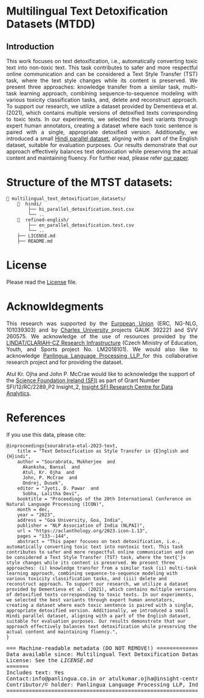 # Multilingual Text Detoxification Datasets (MTDD) 
## Introduction
<p align="justify">
This work focuses on text detoxification, i.e., automatically converting toxic text into non-toxic text. This task contributes to safer and more respectful online communication and can be considered a Text Style Transfer (TST) task, where the text style changes while its content is preserved. We present three approaches: knowledge transfer from a similar task, multi-task learning approach, combining sequence-to-sequence modeling with various toxicity classification tasks, and, delete and reconstruct approach. To support our research, we utilize a dataset provided by Dementieva et al.(2021), which contains multiple versions of detoxified texts corresponding to toxic texts. In our experiments, we selected the best variants through expert human annotators, creating a dataset where each toxic sentence is paired with a single, appropriate detoxified version. Additionally, we introduced a small <a href="https://github.com/panlingua/multilingual_text_detoxification_datasets"> Hindi parallel dataset</a>, aligning with a part of the English dataset, suitable for evaluation purposes. Our results demonstrate that our approach effectively balances text detoxication while preserving the actual content and maintaining fluency. For further read, please refer <a href="https://aclanthology.org/2023.icon-1.13"> our paper</a>.</p>

# Structure of the MTST datasets:
```
📂 multilingual_text_detoxification_datasets/
    📂  hindi/
        ├── hi_parallel_detoxification.test.csv
        └── ..
    📂  refined-english/
        ├── en_parallel_detoxification.test.csv
        └── ..
    ├── LICENSE.md
    ├── README.md
```

# License
Please read the [License](https://github.com/panlingua/multilingual_text_detoxification_datasets/blob/main/LICENSE) file.

# Acknowldegments
<p align="justify">
This research was supported by the <a href="https://erc.europa.eu/homepage">European Union</a> (ERC, NG-NLG, 101039303) and by <a href="https://cuni.cz/">Charles University </a> projects GAUK 392221 and SVV 260575. We acknowledge of the use of resources provided by the <a href="https://ufal.mff.cuni.cz/">LINDAT/CLARIAH-CZ Research Infrastructure</a> (Czech Ministry of Education, Youth, and Sports project No. LM2018101). We would also like to acknowledge <a href="panlingua.co.in"> Panlingua Language Processing LLP </a> for this collaborative research project and for providing the dataset.

Atul Kr. Ojha and John P. McCrae would like to acknowledge the support of the <a href="https://www.sfi.ie/"> Science Foundation Ireland (SFI)</a> as part of Grant Number SFI/12/RC/2289_P2 Insight_2, <a href="https://www.insight-centre.org/">Insight SFI Research Centre for Data Analytics</a>. </p>
# References
If you use this data, please cite:
```
@inproceedings{sourabrata-etal-2023-text,
    title = "Text Detoxification as Style Transfer in {E}nglish and {H}indi",
    author = "Sourabrata, Mukherjee  and
      Akanksha, Bansal  and
      Atul, Kr. Ojha  and
      John, P. McCrae  and
      Ondrej, Dusek",
    editor = "Jyoti, D. Pawar  and
      Sobha, Lalitha Devi",
    booktitle = "Proceedings of the 20th International Conference on Natural Language Processing (ICON)",
    month = dec,
    year = "2023",
    address = "Goa University, Goa, India",
    publisher = "NLP Association of India (NLPAI)",
    url = "https://aclanthology.org/2023.icon-1.13",
    pages = "133--144",
    abstract = "This paper focuses on text detoxification, i.e., automatically converting toxic text into nontoxic text. This task contributes to safer and more respectful online communication and can be considered a Text Style Transfer (TST) task, where the text{'}s style changes while its content is preserved. We present three approaches: (i) knowledge transfer from a similar task (ii) multi-task learning approach, combining sequence-to-sequence modeling with various toxicity classification tasks, and (iii) delete and reconstruct approach. To support our research, we utilize a dataset provided by Dementieva et al. (2021), which contains multiple versions of detoxified texts corresponding to toxic texts. In our experiments, we selected the best variants through expert human annotators, creating a dataset where each toxic sentence is paired with a single, appropriate detoxified version. Additionally, we introduced a small Hindi parallel dataset, aligning with a part of the English dataset, suitable for evaluation purposes. Our results demonstrate that our approach effectively balances text detoxification while preserving the actual content and maintaining fluency.",
}
```
</pre>

<pre>
=== Machine-readable metadata (DO NOT REMOVE!) =====================================================
Data available since: Multilingual Text Detoxification Datasets (MTDD)@2023
License: See the <i>LICENSE.md</i>
=======
Includes text: Yes
Contact:info@panlingua.co.in or atulkumar.ojha@insight-centre.org/shashwatup9k@gmail.com 
Contributor/&copy; holder: Panlingua Language Processing LLP, India; Institute of Formal and Applied Linguistics, Faculty of Mathematics and Physics Charles University, Czech Republic; and Insight Centre for Data Analytics, Data Science Institue, University of Galway, Ireland
=======================================================================================================
</pre>

